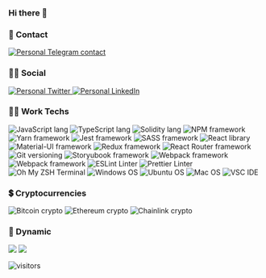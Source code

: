 ### Hi there 👋

### 📱 Contact 
<a href="https://t.me/rgoat">
  <img src="https://img.shields.io/badge/Telegram-2CA5E0?style=for-the-badge&logo=telegram&logoColor=white" alt="Personal Telegram contact" />
</a>

### 👨👩 Social
<a href="https://twitter.com/elrorry">
  <img src="https://img.shields.io/badge/Twitter-1DA1F2?style=for-the-badge&logo=twitter&logoColor=white" alt="Personal Twitter"/>
</a>
<a href="https://www.linkedin.com/in/rodrigo-ali/">
  <img src="	https://img.shields.io/badge/LinkedIn-0077B5?style=for-the-badge&logo=linkedin&logoColor=white" alt="Personal LinkedIn"/>
</a>

### 👩‍💻 Work Techs
<img src="https://img.shields.io/badge/JavaScript-323330?style=for-the-badge&logo=javascript&logoColor=F7DF1E" alt="JavaScript lang" />
<img src="https://img.shields.io/badge/TypeScript-007ACC?style=for-the-badge&logo=typescript&logoColor=whiteE" alt="TypeScript lang" />
<img src="https://img.shields.io/badge/Solidity-e6e6e6?style=for-the-badge&logo=solidity&logoColor=black" alt="Solidity lang" />
<img src="https://img.shields.io/badge/npm-CB3837?style=for-the-badge&logo=npm&logoColor=white" alt="NPM framework" />
<img src="https://img.shields.io/badge/Yarn-2C8EBB?style=for-the-badge&logo=yarn&logoColor=white" alt="Yarn framework" />
<img src="https://img.shields.io/badge/Jest-C21325?style=for-the-badge&logo=jest&logoColor=white" alt="Jest framework" />
<img src="https://img.shields.io/badge/Sass-CC6699?style=for-the-badge&logo=sass&logoColor=white" alt="SASS framework" />
<img src="https://img.shields.io/badge/React-20232A?style=for-the-badge&logo=react&logoColor=61DAFB" alt="React library" />
<img src="https://img.shields.io/badge/Material--UI-0081CB?style=for-the-badge&logo=material-ui&logoColor=white" alt="Material-UI framework" />
<img src="https://img.shields.io/badge/Redux-593D88?style=for-the-badge&logo=redux&logoColor=white" alt="Redux framework" />
<img src="https://img.shields.io/badge/React_Router-CA4245?style=for-the-badge&logo=react-router&logoColor=white" alt="React Router framework" />
<img src="https://img.shields.io/badge/Git-F05032?style=for-the-badge&logo=git&logoColor=white" alt="Git versioning" />
<img src="https://img.shields.io/badge/storybook-FF4785?style=for-the-badge&logo=storybook&logoColor=white" alt="Storyubook framework" />
<img src="https://img.shields.io/badge/Webpack-8DD6F9?style=for-the-badge&logo=Webpack&logoColor=white" alt="Webpack framework" />
<img src="https://img.shields.io/badge/Jira-0052CC?style=for-the-badge&logo=Jira&logoColor=white" alt="Webpack framework" />
<img src="https://img.shields.io/badge/eslint-3A33D1?style=for-the-badge&logo=eslint&logoColor=white" alt="ESLint Linter" />
<img src="https://img.shields.io/badge/prettier-1A2C34?style=for-the-badge&logo=prettier&logoColor=F7BA3E" alt="Prettier Linter" />
<img src="https://img.shields.io/badge/oh_my_zsh-1A2C34?style=for-the-badge&logo=ohmyzsh&logoColor=white" alt="Oh My ZSH Terminal" />
<img src="https://img.shields.io/badge/Windows-0078D6?style=for-the-badge&logo=windows&logoColor=white" alt="Windows OS" />
<img src="https://img.shields.io/badge/Ubuntu-E95420?style=for-the-badge&logo=ubuntu&logoColor=white" alt="Ubuntu OS" />
<img src="https://img.shields.io/badge/mac%20os-000000?style=for-the-badge&logo=apple&logoColor=white" alt="Mac OS" />
<img src="https://img.shields.io/badge/Visual_Studio_Code-0078D4?style=for-the-badge&logo=visual%20studio%20code&logoColor=white" alt="VSC IDE" />

### 💲 Cryptocurrencies
<img src="https://img.shields.io/badge/Bitcoin-000000?style=for-the-badge&logo=bitcoin&logoColor=white" alt="Bitcoin crypto" />
<img src="https://img.shields.io/badge/Ethereum-3C3C3D?style=for-the-badge&logo=Ethereum&logoColor=white" alt="Ethereum crypto" />
<img src="https://img.shields.io/badge/Chainlink-375BD2?style=for-the-badge&logo=chainlink&logoColor=white" alt="Chainlink crypto" />



<!--
**ElRodrigote/ElRodrigote** is a ✨ _special_ ✨ repository because its `README.md` (this file) appears on your GitHub profile.

Here are some ideas to get you started:

- 🔭 I’m currently working on ...
- 🌱 I’m currently learning ...
- 👯 I’m looking to collaborate on ...
- 🤔 I’m looking for help with ...
- 💬 Ask me about ...
- 📫 How to reach me: ...
- 😄 Pronouns: ...
- ⚡ Fun fact: ...
-->

### 🔁 Dynamic
<div>
  <img src="https://github-readme-stats.vercel.app/api?username=ElRodrigote&show_icons=true&hide_border=true&&count_private=true&include_all_commits=true" />
  <img src="	https://github-readme-stats.vercel.app/api/top-langs/?username=ElRodrigote" />
</div>

![visitors](https://visitor-badge.glitch.me/badge?page_id=${ElRodrigote}.${ElRodrigote})